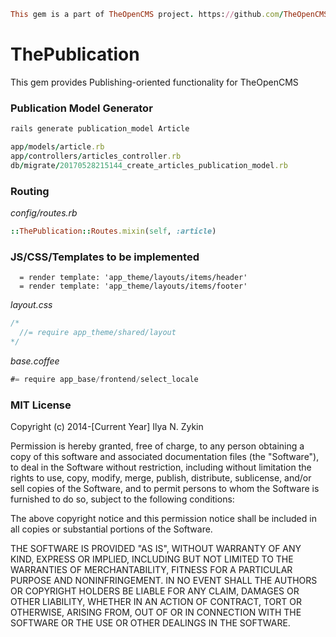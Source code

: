 ```ruby
This gem is a part of TheOpenCMS project. https://github.com/TheOpenCMS
```

# ThePublication

This gem provides Publishing-oriented functionality for TheOpenCMS

### Publication Model Generator

```sh
rails generate publication_model Article
```

```ruby
app/models/article.rb
app/controllers/articles_controller.rb
db/migrate/20170528215144_create_articles_publication_model.rb
```

### Routing

*config/routes.rb*

```ruby
::ThePublication::Routes.mixin(self, :article)
```

### JS/CSS/Templates to be implemented

```slim
  = render template: 'app_theme/layouts/items/header'
  = render template: 'app_theme/layouts/items/footer'
```

*layout.css*

```css
/*
  //= require app_theme/shared/layout
*/
```

*base.coffee*

```js
#= require app_base/frontend/select_locale
```

### MIT License

Copyright (c) 2014-[Current Year] Ilya N. Zykin

Permission is hereby granted, free of charge, to any person obtaining a copy of this software and associated documentation files (the "Software"), to deal in the Software without restriction, including without limitation the rights to use, copy, modify, merge, publish, distribute, sublicense, and/or sell copies of the Software, and to permit persons to whom the Software is furnished to do so, subject to the following conditions:

The above copyright notice and this permission notice shall be included in all copies or substantial portions of the Software.

THE SOFTWARE IS PROVIDED "AS IS", WITHOUT WARRANTY OF ANY KIND, EXPRESS OR IMPLIED, INCLUDING BUT NOT LIMITED TO THE WARRANTIES OF MERCHANTABILITY, FITNESS FOR A PARTICULAR PURPOSE AND NONINFRINGEMENT. IN NO EVENT SHALL THE AUTHORS OR COPYRIGHT HOLDERS BE LIABLE FOR ANY CLAIM, DAMAGES OR OTHER LIABILITY, WHETHER IN AN ACTION OF CONTRACT, TORT OR OTHERWISE, ARISING FROM, OUT OF OR IN CONNECTION WITH THE SOFTWARE OR THE USE OR OTHER DEALINGS IN THE SOFTWARE.
